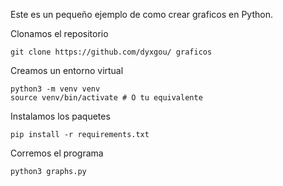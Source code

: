 Este es un pequeño ejemplo de como crear graficos en Python.


Clonamos el repositorio
```
git clone https://github.com/dyxgou/ graficos
```

Creamos un entorno virtual
```
python3 -m venv venv
source venv/bin/activate # O tu equivalente
```

Instalamos los paquetes
```
pip install -r requirements.txt
```

Corremos el programa
```
python3 graphs.py
```
